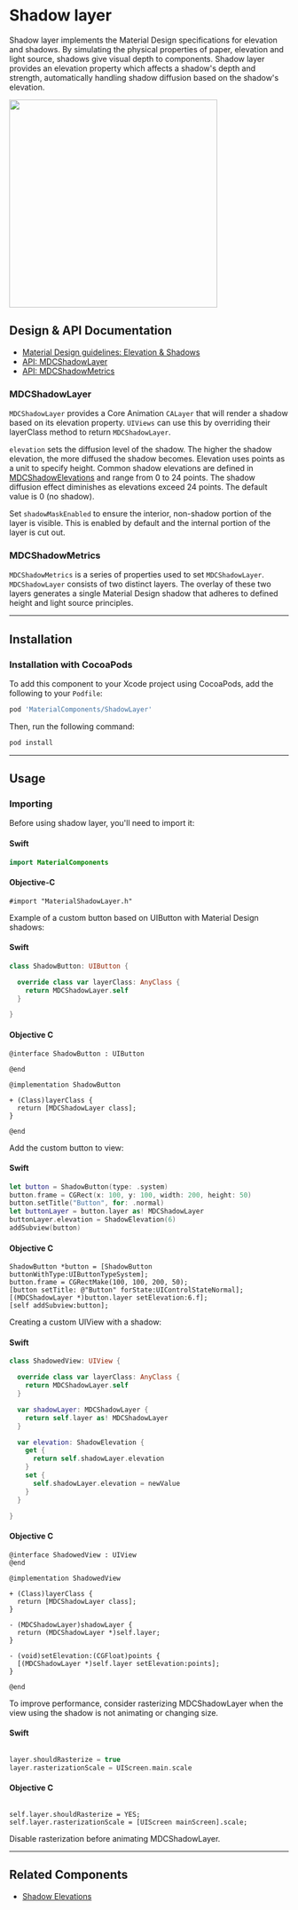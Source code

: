<!--docs:
title: "Shadow layer"
layout: detail
section: components
excerpt: "The shadow layer component implements the Material Design specifications for elevation and shadows."
iconId: shadow
path: /catalog/shadows/
api_doc_root: true
-->

# Shadow layer

Shadow layer implements the Material Design specifications for elevation and shadows.
By simulating the physical properties of paper, elevation and light source, shadows give
visual depth to components. Shadow layer provides an elevation property which affects
a shadow's depth and strength, automatically handling shadow diffusion based on the shadow's
elevation.

<div class="article__asset article__asset--screenshot">
  <img src="docs/assets/shadow_layer.png" width="375">
</div>

## Design & API Documentation

<ul class="icon-list">
  <li class="icon-list-item icon-list-item--spec"><a href="https://material.io/guidelines/what-is-material/elevation-shadows.html">Material Design guidelines: Elevation & Shadows</a></li>
  <li class="icon-list-item icon-list-item--link"><a href="https://material.io/components/ios/catalog/shadows/shadow-layers/api-docs/Classes/MDCShadowLayer.html">API: MDCShadowLayer</a></li>
  <li class="icon-list-item icon-list-item--link"><a href="https://material.io/components/ios/catalog/shadows/shadow-layers/api-docs/Classes/MDCShadowMetrics.html">API: MDCShadowMetrics</a></li>
</ul>

### MDCShadowLayer

`MDCShadowLayer` provides a Core Animation `CALayer` that will render a shadow based on its
elevation property. `UIViews` can use this by overriding their layerClass method to
return `MDCShadowLayer`.

`elevation` sets the diffusion level of the shadow. The higher the shadow elevation, the more
diffused the shadow becomes. Elevation uses points as a unit to specify height. Common shadow
elevations are defined in [MDCShadowElevations](../ShadowElevations/) and range from 0 to 24 points.
The shadow diffusion effect diminishes as elevations exceed 24 points.  The default value is 0 (no
shadow).

Set `shadowMaskEnabled` to ensure the interior, non-shadow portion of the layer is visible.
This is enabled by default and the internal portion of the layer is cut out.

### MDCShadowMetrics

`MDCShadowMetrics` is a series of properties used to set `MDCShadowLayer`. `MDCShadowLayer` consists
of two distinct layers. The overlay of these two layers generates a single Material Design
shadow that adheres to defined height and light source principles.

- - -

## Installation

### Installation with CocoaPods

To add this component to your Xcode project using CocoaPods, add the following to your `Podfile`:

```bash
pod 'MaterialComponents/ShadowLayer'
```
<!--{: .code-renderer.code-renderer--install }-->

Then, run the following command:

```bash
pod install
```


- - -

## Usage

### Importing

Before using shadow layer, you'll need to import it:

<!--<div class="material-code-render" markdown="1">-->
#### Swift

```swift
import MaterialComponents
```

#### Objective-C

```objc
#import "MaterialShadowLayer.h"
```
<!--</div>-->


Example of a custom button based on UIButton with Material Design shadows:

<!--<div class="material-code-render" markdown="1">-->
#### Swift
```swift
class ShadowButton: UIButton {

  override class var layerClass: AnyClass {
    return MDCShadowLayer.self
  }

}
```

#### Objective C
```objc
@interface ShadowButton : UIButton

@end

@implementation ShadowButton

+ (Class)layerClass {
  return [MDCShadowLayer class];
}

@end
```
<!--</div>-->


Add the custom button to view:

<!--<div class="material-code-render" markdown="1">-->
#### Swift
```swift
let button = ShadowButton(type: .system)
button.frame = CGRect(x: 100, y: 100, width: 200, height: 50)
button.setTitle("Button", for: .normal)
let buttonLayer = button.layer as! MDCShadowLayer
buttonLayer.elevation = ShadowElevation(6)
addSubview(button)
```

#### Objective C
```objc
ShadowButton *button = [ShadowButton buttonWithType:UIButtonTypeSystem];
button.frame = CGRectMake(100, 100, 200, 50);
[button setTitle: @"Button" forState:UIControlStateNormal];
[(MDCShadowLayer *)button.layer setElevation:6.f];
[self addSubview:button];

```
<!--</div>-->


Creating a custom UIView with a shadow:

<!--<div class="material-code-render" markdown="1">-->
#### Swift
```swift
class ShadowedView: UIView {

  override class var layerClass: AnyClass {
    return MDCShadowLayer.self
  }

  var shadowLayer: MDCShadowLayer {
    return self.layer as! MDCShadowLayer
  }

  var elevation: ShadowElevation {
    get {
      return self.shadowLayer.elevation
    }
    set {
      self.shadowLayer.elevation = newValue
    }
  }

}
```

#### Objective C
```objc
@interface ShadowedView : UIView
@end

@implementation ShadowedView

+ (Class)layerClass {
  return [MDCShadowLayer class];
}

- (MDCShadowLayer)shadowLayer {
  return (MDCShadowLayer *)self.layer;
}

- (void)setElevation:(CGFloat)points {
  [(MDCShadowLayer *)self.layer setElevation:points];
}

@end
```
<!--</div>-->


To improve performance, consider rasterizing MDCShadowLayer when the view using the shadow is not
animating or changing size.

<!--<div class="material-code-render" markdown="1">-->
#### Swift
```swift

layer.shouldRasterize = true
layer.rasterizationScale = UIScreen.main.scale

```

#### Objective C
```objc

self.layer.shouldRasterize = YES;
self.layer.rasterizationScale = [UIScreen mainScreen].scale;

```
<!--</div>-->

Disable rasterization before animating MDCShadowLayer.

- - -

## Related Components

<ul class="icon-list">
  <li class="icon-list-item icon-list-item--components"><a href="../ShadowElevations">Shadow Elevations</a></li>
</ul>
